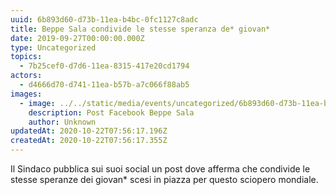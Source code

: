 ```yaml
---
uuid: 6b893d60-d73b-11ea-b4bc-0fc1127c8adc
title: Beppe Sala condivide le stesse speranza de* giovan*
date: 2019-09-27T00:00:00.000Z
type: Uncategorized
topics:
  - 7b25cef0-d7d6-11ea-8315-417e20cd1794
actors:
  - d4666d70-d741-11ea-b57b-a7c066f88ab5
images:
  - image: ../../static/media/events/uncategorized/6b893d60-d73b-11ea-b4bc-0fc1127c8adc/fb-post.png
    description: Post Facebook Beppe Sala
    author: Unknown
updatedAt: 2020-10-22T07:56:17.196Z
createdAt: 2020-10-22T07:56:17.355Z
---
```


Il Sindaco pubblica sui suoi social un post dove afferma che condivide le stesse speranze dei giovan\* scesi in piazza per questo sciopero mondiale.
